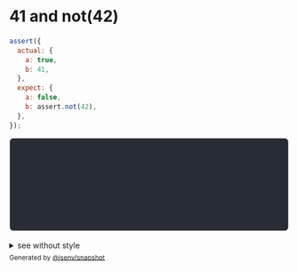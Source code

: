 # 41 and not(42)

```js
assert({
  actual: {
    a: true,
    b: 41,
  },
  expect: {
    a: false,
    b: assert.not(42),
  },
});
```

![img](throw.svg)

<details>
  <summary>see without style</summary>

```console
AssertionError: actual and expect are different

actual: {
  a: true,
  b: 41,
}
expect: {
  a: false,
  b: assert.not(42),
}
```

</details>


<sub>
  Generated by <a href="https://github.com/jsenv/core/tree/main/packages/independent/snapshot">@jsenv/snapshot</a>
</sub>